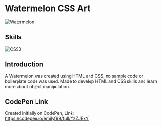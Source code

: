 # Watermelon CSS Art
![Watermelon](https://user-images.githubusercontent.com/72047699/131394647-77a7ac3f-f881-4e09-b83b-0c3dc662ba98.png)

## Skills
![CSS3](https://img.shields.io/badge/css3-%231572B6.svg?style=for-the-badge&logo=css3&logoColor=white)

## Introduction
A Watermelon was created using HTML and CSS, no sample code or boilerplate code was used.
Made to develop HTML and CSS skills and learn more about object manipulation. 

## CodePen Link
Created initially on CodePen, Link: https://codepen.io/emilyf99/full/YzZJExY

